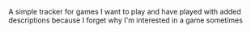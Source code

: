 A simple tracker for games I want to play and have played with added descriptions because I forget why I'm interested in a game sometimes
